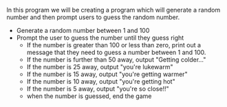 

In this program we will be creating a program which will generate a random number and then prompt users to guess the random number.


- Generate a random number between 1 and 100
- Prompt the user to guess the number until they guess right
    - If the number is greater than 100 or less than zero, print out a message that they need to guess a number between 1 and 100.
    - If the number is further than 50 away, output "Getting colder..."
    - If the number is 25 away, output "you're lukewarm"
    - If the number is 15 away, output "you're getting warmer"
    - If the number is 10 away, output "you're getting hot"
    - If the number is 5 away, output "you're so close!!"
    - when the number is guessed, end the game
